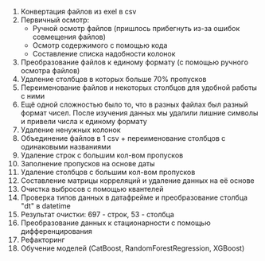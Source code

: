 1. Конвертация файлов из exel в csv
2. Первичный осмотр:
   - Ручной осмотр файлов (пришлось прибегнуть из-за ошибок совмещения файлов)
   - Осмотр содержимого с помощью кода
   - Составление списка надобности колонок
3. Преобразование файлов к единому формату (с помощью ручного осмотра файлов)
4. Удаление столбцов в которых больше 70% пропусков
5. Переименование файлов и некоторых столбцов для удобной работы с ними
6. Ещё одной сложностью было то, что в разных файлах был разный формат чисел. После изучения данных мы удалили лишние символы и привели числа к единому формату
7. Удаление ненужных колонок
8. Объединение файлов в 1 csv + переименование столбцов с одинаковыми названиями
9. Удаление строк с большим кол-вом пропусков
10. Заполнение пропусков на основе даты
11. Удаление столбцов с большим кол-вом пропусков
12. Составление матрицы корреляций и удаление данных на её основе
13. Очистка выбросов с помощью квантелей
14. Проверка типов данных в датафрейме и преобразование столбца "dt" в datetime
15. Результат очистки: 697 - строк, 53 - столбца
16. Преобразование данных к стационарности с помощью дифференцирования
17. Рефакторинг
18. Обучение моделей (CatBoost, RandomForestRegression, XGBoost)
